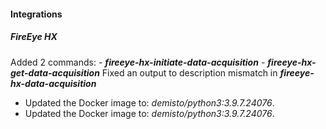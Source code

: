 
#### Integrations
##### FireEye HX
Added 2 commands:
    - ***fireeye-hx-initiate-data-acquisition***
    - ***fireeye-hx-get-data-acquisition***
Fixed an output to description mismatch in ***fireeye-hx-data-acquisition***
- Updated the Docker image to: *demisto/python3:3.9.7.24076*.
- Updated the Docker image to: *demisto/python3:3.9.7.24076*.
